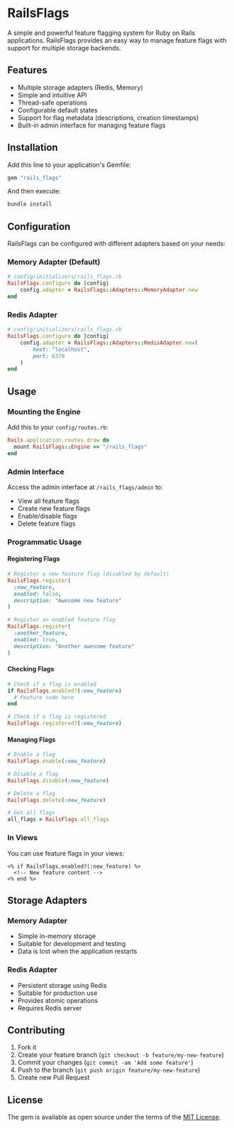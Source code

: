 # RailsFlags

A simple and powerful feature flagging system for Ruby on Rails applications. RailsFlags provides an easy way to manage feature flags with support for multiple storage backends.

## Features

- Multiple storage adapters (Redis, Memory)
- Simple and intuitive API
- Thread-safe operations
- Configurable default states
- Support for flag metadata (descriptions, creation timestamps)
- Built-in admin interface for managing feature flags

## Installation

Add this line to your application's Gemfile:

```ruby
gem "rails_flags"
```

And then execute:
```bash
bundle install
```

## Configuration

RailsFlags can be configured with different adapters based on your needs:

### Memory Adapter (Default)
```ruby
# config/initializers/rails_flags.rb
RailsFlags.configure do |config|
    config.adapter = RailsFlags::Adapters::MemoryAdapter.new
end
```

### Redis Adapter
```ruby
# config/initializers/rails_flags.rb
RailsFlags.configure do |config|
    config.adapter = RailsFlags::Adapters::RedisAdapter.new(
        host: "localhost",
        port: 6379
    )
end
```

## Usage

### Mounting the Engine
Add this to your `config/routes.rb`:
```ruby
Rails.application.routes.draw do
  mount RailsFlags::Engine => "/rails_flags"
end
```

### Admin Interface
Access the admin interface at `/rails_flags/admin` to:
- View all feature flags
- Create new feature flags
- Enable/disable flags
- Delete feature flags

### Programmatic Usage

#### Registering Flags
```ruby
# Register a new feature flag (disabled by default)
RailsFlags.register(
  :new_feature,
  enabled: false,
  description: "Awesome new feature"
)

# Register an enabled feature flag
RailsFlags.register(
  :another_feature,
  enabled: true,
  description: "Another awesome feature"
)
```

#### Checking Flags
```ruby
# Check if a flag is enabled
if RailsFlags.enabled?(:new_feature)
  # Feature code here
end

# Check if a flag is registered
RailsFlags.registered?(:new_feature)
```

#### Managing Flags
```ruby
# Enable a flag
RailsFlags.enable(:new_feature)

# Disable a flag
RailsFlags.disable(:new_feature)

# Delete a flag
RailsFlags.delete(:new_feature)

# Get all flags
all_flags = RailsFlags.all_flags
```

### In Views
You can use feature flags in your views:
```erb
<% if RailsFlags.enabled?(:new_feature) %>
  <!-- New feature content -->
<% end %>
```

## Storage Adapters

### Memory Adapter
- Simple in-memory storage
- Suitable for development and testing
- Data is lost when the application restarts

### Redis Adapter
- Persistent storage using Redis
- Suitable for production use
- Provides atomic operations
- Requires Redis server

## Contributing

1. Fork it
2. Create your feature branch (`git checkout -b feature/my-new-feature`)
3. Commit your changes (`git commit -am 'Add some feature'`)
4. Push to the branch (`git push origin feature/my-new-feature`)
5. Create new Pull Request

## License

The gem is available as open source under the terms of the [MIT License](https://opensource.org/licenses/MIT).

